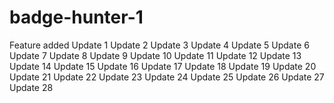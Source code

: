 # badge-hunter-1
Feature added
Update 1
Update 2
Update 3
Update 4
Update 5
Update 6
Update 7
Update 8
Update 9
Update 10
Update 11
Update 12
Update 13
Update 14
Update 15
Update 16
Update 17
Update 18
Update 19
Update 20
Update 21
Update 22
Update 23
Update 24
Update 25
Update 26
Update 27
Update 28
